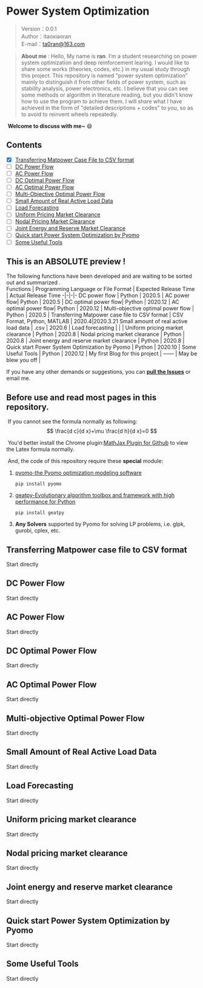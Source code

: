 #  Power System Optimization
> Version：0.0.1  
> Author：itaoxiaoran  
> E-mail：ta0ran@163.com <br>


> **About me** : Hello, My name is **ran**. I'm a student researching on power system optimization and deep reinforcement learing. I would like to share some works (theories, codes, etc.) in my usual study through this project. This repository is named "power system optimization" mainly to distinguish it from other fields of power system, such as stability analysis, power electronics, etc. I believe that you can see some methods or algorithm in literature reading, but you didn't know how to use the program to achieve them. I will share what I have achieved in the form of "detailed descriptions + codes" to you, so as to avoid to reinvent wheels repeatedly.  

​	                                                   **Welcome to discuss with me~** :smile:

## Contents

- [x] [Transferring Matpower Case File to CSV format](#transferring-matpower-case-file-to-csv-format)
- [ ] [DC Power Flow](#dc-power-flow)
- [ ] [AC Power Flow](ac-power-flow)
- [ ] [DC Optimal Power Flow](#dc-optimal-power-flow)
- [ ] [AC Optimal Power Flow](#ac-optimal-power-flow)
- [ ] [Multi-Objective Optimal Power Flow](#multi-objective-optimal-power-flow)
- [ ] [Small Amount of Real Active Load Data](#small-amount-of-real-active-load-data)
- [ ] [Load Forecasting](#load-forecasting)
- [ ] [Uniform Pricing Market Clearance](#uniform-pricing-market-clearance)
- [ ] [Nodal Pricing Market Clearance](#nodal-pricing-market-clearance)
- [ ] [Joint Energy and Reserve Market Clearance](#joint-energy-and-reserve-market-clearance)
- [ ] [Quick start Power System Optimization by Pyomo](#quick-start-power-system-optimization-by-pyomo)
- [ ] [Some Useful Tools](#some-useful-tools)

## This is an ABSOLUTE  preview !

The following functions have been developed and are waiting to be sorted out and summarized .  
Functions | Programming Language or File Format | Expected Release Time | Actual Release Time 
-|-|-|-
DC power flow | Python | 2020.5 | 
AC power flow| Python | 2020.5 |
DC optimal power flow| Python | 2020.12 |
AC optimal power flow| Python | 2020.12 |
Multi-objective optimal power flow | Python | 2020.5 |
Transferring Matpower case file to CSV format | CSV Format, Python, MATLAB | 2020.4|2020.3.21
Small amount of real active load data | .csv               | 2020.6 |
Load forecasting |  |  |
Uniform pricing market clearance | Python             | 2020.8 |
 Nodal pricing market clearance | Python             | 2020.8 |
Joint energy and reserve market clearance | Python             | 2020.8 |
Quick start Power System Optimization by Pyomo | Python | 2020.10 |
Some Useful Tools | Python | 2020.12 |
 My first Blog for this project | ——                 | May be blew you off |

If you have any other demands or suggestions, you can [**pull the Issues**](https://github.com/itaoxiaoran/power-system-optimization/issues) or email me. 

## Before use and read most pages in this repository.

​	If you cannot see the formula normally as following:
$$
\frac{d c}{d x}+\mu \frac{d h}{d x}=0
$$


​	You'd better install the Chrome plugin:[MathJax Plugin for Github](https://chrome.google.com/webstore/detail/mathjax-plugin-for-github/ioemnmodlmafdkllaclgeombjnmnbima/related) to view the Latex formula normally.

​	And, the code of this repository require these **special** module:

1. [pyomo-the Pyomo optimization modeling software](https://github.com/Pyomo/pyomo)

   `pip install pyomo`

2. [geatpy-Evolutionary algorithm toolbox and framework with high performance for Python](https://github.com/geatpy-dev/geatpy)

   `pip install geatpy`

3. **Any Solvers** supported by Pyomo for solving LP problems, i.e. glpk, gurobi, cplex, etc.



## Transferring Matpower case file to CSV format

Start directly

## DC Power Flow

Start directly

## AC Power Flow

Start directly

## DC Optimal Power Flow

Start directly

## AC Optimal Power Flow

Start directly

## Multi-objective Optimal Power Flow

Start directly

## Small Amount of Real Active Load Data

Start directly

## Load Forecasting

Start directly

## Uniform pricing market clearance

Start directly

## Nodal pricing market clearance

Start directly

## Joint energy and reserve market clearance

Start directly

## Quick start Power System Optimization by Pyomo

Start directly

## Some Useful Tools

Start directly









